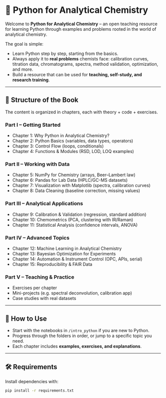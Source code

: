 # 📘 Python for Analytical Chemistry  

Welcome to **Python for Analytical Chemistry** – an open teaching resource for learning Python through examples and problems rooted in the world of analytical chemistry.  

The goal is simple:  
- Learn Python step by step, starting from the basics.  
- Always apply it to **real problems** chemists face: calibration curves, titration data, chromatograms, spectra, method validation, optimization, and more.  
- Build a resource that can be used for **teaching, self-study, and research training**.  

---

## 📂 Structure of the Book

The content is organized in chapters, each with theory + code + exercises.  

### Part I – Getting Started
- Chapter 1: Why Python in Analytical Chemistry?  
- Chapter 2: Python Basics (variables, data types, operators)  
- Chapter 3: Control Flow (loops, conditionals)  
- Chapter 4: Functions & Modules (RSD, LOD, LOQ examples)  

### Part II – Working with Data
- Chapter 5: NumPy for Chemistry (arrays, Beer–Lambert law)  
- Chapter 6: Pandas for Lab Data (HPLC/GC-MS datasets)  
- Chapter 7: Visualization with Matplotlib (spectra, calibration curves)  
- Chapter 8: Data Cleaning (baseline correction, missing values)  

### Part III – Analytical Applications
- Chapter 9: Calibration & Validation (regression, standard addition)  
- Chapter 10: Chemometrics (PCA, clustering with IR/Raman)  
- Chapter 11: Statistical Analysis (confidence intervals, ANOVA)  

### Part IV – Advanced Topics
- Chapter 12: Machine Learning in Analytical Chemistry  
- Chapter 13: Bayesian Optimization for Experiments  
- Chapter 14: Automation & Instrument Control (OPC, APIs, serial)  
- Chapter 15: Reproducibility & FAIR Data  

### Part V – Teaching & Practice
- Exercises per chapter  
- Mini-projects (e.g. spectral deconvolution, calibration app)  
- Case studies with real datasets  

---

## 🚀 How to Use
- Start with the notebooks in `/intro_python` if you are new to Python.  
- Progress through the folders in order, or jump to a specific topic you need.  
- Each chapter includes **examples, exercises, and explanations**.  

---

## 🛠️ Requirements
Install dependencies with:  
```bash
pip install -r requirements.txt

